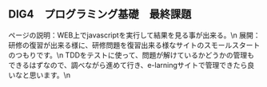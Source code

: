 ## DIG4　プログラミング基礎　最終課題

ページの説明：WEB上でjavascriptを実行して結果を見る事が出来る。\n
展開：研修の復習が出来る様に、研修問題を復習出来る様なサイトのスモールスタートのつもりです。\n
TDDをテストに使って、問題が解けているかどうかの管理もできるはずなので、調べながら進めて行き、e-larningサイトで管理できたら良いなと思います。\n
